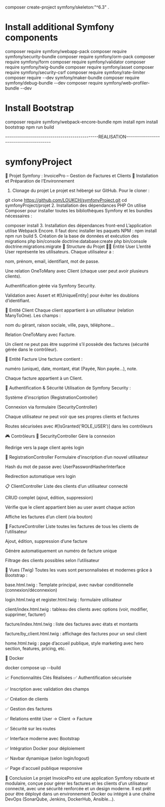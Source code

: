 composer create-project symfony/skeleton:"^6.3" .

# Install additional Symfony components
composer require symfony/webapp-pack
composer require symfony/security-bundle
composer require symfony/orm-pack
composer require symfony/form
composer require symfony/validator
composer require symfony/twig-bundle
composer require symfony/asset
composer require symfony/security-csrf
composer require symfony/rate-limiter
composer require --dev symfony/maker-bundle
composer require symfony/debug-bundle --dev
composer require symfony/web-profiler-bundle --dev

# Install Bootstrap
composer require symfony/webpack-encore-bundle
npm install
npm install bootstrap
npm run build


-----------------------------------------------REALISATION----------------------------------------



# symfonyProject
💼 Projet Symfony : InvoicePro – Gestion de Factures et Clients
🔧 Installation et Préparation de l’Environnement
1. Clonage du projet
Le projet est hébergé sur GitHub. Pour le cloner :


git clone https://github.com/LOUKCH/symfonyProject.git
cd symfonyProject/projet
2. Installation des dépendances PHP
On utilise Composer pour installer toutes les bibliothèques Symfony et les bundles nécessaires :


composer install
3. Installation des dépendances front-end
L’application utilise Webpack Encore. Il faut donc installer les paquets NPM :
npm install
npm run build
5. Création de la base de données et exécution des migrations
php bin/console doctrine:database:create
php bin/console doctrine:migrations:migrate
🧩 Structure du Projet
🧑‍💼 Entité User
L’entité User représente les utilisateurs. Chaque utilisateur a :

nom, prénom, email, identifiant, mot de passe.

Une relation OneToMany avec Client (chaque user peut avoir plusieurs clients).

Authentification gérée via Symfony Security.

Validation avec Assert et #[UniqueEntity] pour éviter les doublons d’identifiant.

🧾 Entité Client
Chaque client appartient à un utilisateur (relation ManyToOne). Les champs :

nom du gérant, raison sociale, ville, pays, téléphone...

Relation OneToMany avec Facture.

Un client ne peut pas être supprimé s’il possède des factures (sécurité gérée dans le contrôleur).

📄 Entité Facture
Une facture contient :

numéro (unique), date, montant, état (Payée, Non payée...), note.

Chaque facture appartient à un Client.

🔐 Authentification & Sécurité
Utilisation de Symfony Security :

Système d’inscription (RegistrationController)

Connexion via formulaire (SecurityController)

Chaque utilisateur ne peut voir que ses propres clients et factures

Routes sécurisées avec #[IsGranted('ROLE_USER')] dans les contrôleurs

🎮 Contrôleurs
🔑 SecurityController
Gère la connexion

Redirige vers la page client après login

👤 RegistrationController
Formulaire d’inscription d’un nouvel utilisateur

Hash du mot de passe avec UserPasswordHasherInterface

Redirection automatique vers login

📋 ClientController
Liste des clients d’un utilisateur connecté

CRUD complet (ajout, édition, suppression)

Vérifie que le client appartient bien au user avant chaque action

Affiche les factures d’un client (via bouton)

📜 FactureController
Liste toutes les factures de tous les clients de l’utilisateur

Ajout, édition, suppression d’une facture

Génère automatiquement un numéro de facture unique

Filtrage des clients possibles selon l’utilisateur

🎨 Vues (Twig)
Toutes les vues sont personnalisées et modernes grâce à Bootstrap :

base.html.twig : Template principal, avec navbar conditionnelle (connexion/déconnexion)

login.html.twig et register.html.twig : formulaire utilisateur

client/index.html.twig : tableau des clients avec options (voir, modifier, supprimer, facturer)

facture/index.html.twig : liste des factures avec états et montants

facture/by_client.html.twig : affichage des factures pour un seul client

home.html.twig : page d’accueil publique, style marketing avec hero section, features, pricing, etc.

🐳 Docker

docker compose up --build


📈 Fonctionnalités Clés Réalisées
✅ Authentification sécurisée

✅ Inscription avec validation des champs

✅ Création de clients

✅ Gestion des factures

✅ Relations entité User → Client → Facture

✅ Sécurité sur les routes

✅ Interface moderne avec Bootstrap

✅ Intégration Docker pour déploiement

✅ Navbar dynamique (selon login/logout)

✅ Page d'accueil publique responsive

🚀 Conclusion
Le projet InvoicePro est une application Symfony robuste et modulaire, conçue pour gérer les factures et les clients d’un utilisateur connecté, avec une sécurité renforcée et un design moderne. Il est prêt pour être déployé dans un environnement Docker ou intégré à une chaîne DevOps (SonarQube, Jenkins, DockerHub, Ansible...).
